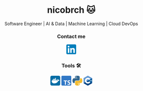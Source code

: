 <h1 align="center">nicobrch 🐱</h1>

<p align="center">Software Engineer | AI & Data | Machine Learning | Cloud DevOps</p>

<h3 align="center">Contact me</h3>

<div align="center" style="gap: 0.5rem">
    <a href="https://www.linkedin.com/in/nicobrch/">
        <img src="public/linkedin.webp" alt="Linkedin" height="32">
    </a>
</div>

<h3 align="center">Tools 🛠️</h3>

<div align="center" style="gap: 0.5rem">
    <img src="public/docker.webp" alt="Docker" height="32">
    <img src="public/ts.webp" alt="Typescript" height="32">
    <img src="public/python.webp" alt="Python" height="32">
    <img src="public/cpp.webp" alt="C++" height="32">
</div>
